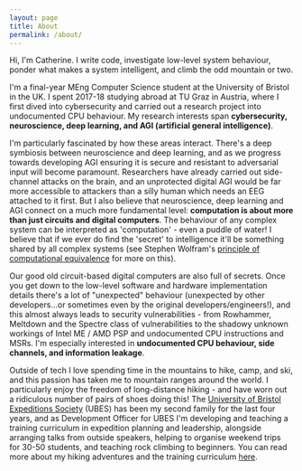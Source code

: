 ```yaml
---
layout: page
title: About
permalink: /about/
---
```


Hi, I'm Catherine. I write code, investigate low-level system behaviour, ponder what makes a system intelligent, and climb the odd mountain or two.

I'm a final-year MEng Computer Science student at the University of Bristol in the UK. I spent 2017-18 studying abroad at TU Graz in Austria, where I first dived into cybersecurity and carried out a research project into undocumented CPU behaviour. My research interests span **cybersecurity, neuroscience, deep learning, and AGI (artificial general intelligence)**.

I'm particularly fascinated by how these areas interact. There's a deep symbiosis between neuroscience and deep learning, and as we progress towards developing AGI ensuring it is secure and resistant to adversarial input will become paramount. Researchers have already carried out side-channel attacks on the brain, and an unprotected digital AGI would be far more accessible to attackers than a silly human which needs an EEG attached to it first. But I also believe that neuroscience, deep learning and AGI connect on a much more fundamental level: **computation is about more than just circuits and digital computers**. The behaviour of any complex system can be interpreted as 'computation' - even a puddle of water! I believe that if we ever do find the 'secret' to intelligence it'll be something shared by all complex systems (see Stephen Wolfram's [principle of computational equivalence](http://www.wolframscience.com/nks/chap-12--the-principle-of-computational-equivalence/) for more on this).

Our good old circuit-based digital computers are also full of secrets. Once you get down to the low-level software and hardware implementation details there's a lot of "unexpected" behaviour (unexpected by other developers...or sometimes even by the original developers/engineers!), and this almost always leads to security vulnerabilities - from Rowhammer, Meltdown and the Spectre class of vulnerabilities to the shadowy unknown workings of Intel ME / AMD PSP and undocumented CPU instructions and MSRs. I'm especially interested in **undocumented CPU behaviour, side channels, and information leakage**.

Outside of tech I love spending time in the mountains to hike, camp, and ski, and this passion has taken me to mountain ranges around the world. I particularly enjoy the freedom of long-distance hiking - and have worn out a ridiculous number of pairs of shoes doing this! The [University of Bristol Expeditions Society](https://www.ubes.co.uk/) (UBES) has been my second family for the last four years, and as Development Officer for UBES I'm developing and teaching a training curriculum in expedition planning and leadership, alongside arranging talks from outside speakers, helping to organise weekend trips for 30-50 students, and teaching rock climbing to beginners. You can read more about my hiking adventures and the training curriculum [here](/adventures).
